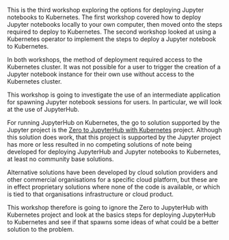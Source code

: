 This is the third workshop exploring the options for deploying Jupyter notebooks to Kubernetes. The first workshop covered how to deploy Jupyter notebooks locally to your own computer, then moved onto the steps required to deploy to Kubernetes. The second workshop looked at using a Kubernetes operator to implement the steps to deploy a Jupyter notebook to Kubernetes.

In both workshops, the method of deployment required access to the Kubernetes cluster. It was not possible for a user to trigger the creation of a Jupyter notebook instance for their own use without access to the Kubernetes cluster.

This workshop is going to investigate the use of an intermediate application for spawning Jupyter notebook sessions for users. In particular, we will look at the use of JupyterHub.

For running JupyterHub on Kubernetes, the go to solution supported by the Jupyter project is the [Zero to JupyterHub with Kubernetes](https://github.com/jupyterhub/zero-to-jupyterhub-k8s) project. Although this solution does work, that this project is supported by the Jupyter project has more or less resulted in no competing solutions of note being developed for deploying JupyterHub and Jupyter notebooks to Kubernetes, at least no community base solutions.

Alternative solutions have been developed by cloud solution providers and other commercial organisations for a specific cloud platform, but these are in effect proprietary solutions where none of the code is available, or which is tied to that organisations infrastructure or cloud product.

This workshop therefore is going to ignore the Zero to JupyterHub with Kubernetes project and look at the basics steps for deploying JupyterHub to Kubernetes and see if that spawns some ideas of what could be a better solution to the problem.
